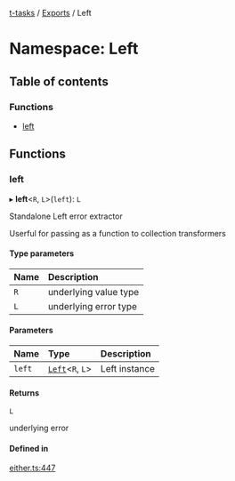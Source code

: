 [t-tasks](../README.md) / [Exports](../modules.md) / Left

# Namespace: Left

## Table of contents

### Functions

- [left](Left.md#left)

## Functions

### left

▸ **left**<`R`, `L`\>(`left`): `L`

Standalone Left error extractor

Userful for passing as a function to collection transformers

#### Type parameters

| Name | Description |
| :------ | :------ |
| `R` | underlying value type |
| `L` | underlying error type |

#### Parameters

| Name | Type | Description |
| :------ | :------ | :------ |
| `left` | [`Left`](../interfaces/Left.md)<`R`, `L`\> | Left instance |

#### Returns

`L`

underlying error

#### Defined in

[either.ts:447](https://github.com/lammonaaf/t-tasks/blob/3ca5360/src/either.ts#L447)
